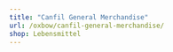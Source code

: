 ```yaml
---
title: "Canfil General Merchandise"
url: /oxbow/canfil-general-merchandise/
shop: Lebensmittel
---
```

